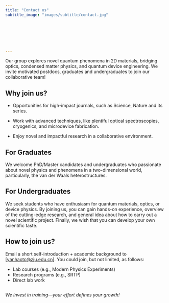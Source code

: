 ```yaml
---
title: "Contact us"
subtitle_image: "images/subtitle/contact.jpg"


 




---
```


Our group explores novel quantum phenomena in 2D materials, bridging optics, condensed matter physics, and quantum device engineering. We invite motivated postdocs, graduates and undergraduates to join our collaborative team!  ​

 

## Why join us?
- Opportunities for high-impact journals, such as Science, Nature and its series.

- Work with advanced techniques, like plentiful optical spectroscopies, cryogenics, and microdevice fabrication.
- Enjoy novel and impactful research in a collaborative environment.


## For Graduates

We welcome PhD/Master candidates and undergraduates who passionate about novel physics and phenomena in a two-dimensional world, particularly, the van der Waals heterostructures.



## For Undergraduates
We seek students who have enthusiasm for quantum materials, optics, or device physics. By joining us, you can gain hands-on experience, overview of the cutting-edge research, and general idea about how to carry out a novel scientific project. Finally, we wish that you can develop your own scientific taste.



## How to join us?
Email a short self-introduction + academic background to [yanhaotc@zju.edu.cn]. You could join, but not limited, as follows:
- Lab courses (e.g., Modern Physics Experiments)
- Research programs (e.g., SRTP)
- Direct lab work

## 
## 

<em>We invest in training—your effort defines your growth!</em>  